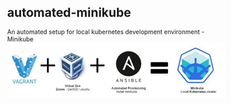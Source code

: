 # automated-minikube
An automated setup for local kubernetes development environment - Minikube
![](https://github.com/tprakash17/automated-minikube/blob/master/automated.jpg)
